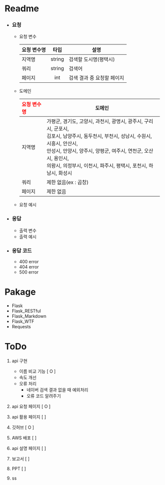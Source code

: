 # Readme
 - ### 요청
    - 요청 변수
    
        |요청 변수명|타입|설명|
        |---|:---:|---|
        |지역명|string|검색할 도시명(평택시)|
        |쿼리|string|검색어|
        |페이지|int|검색 결과 중 요청할 페이지|
        
    - 도메인
        
        |<font color="red">요청 변수명</font>|도메인|
        |:------|---|
        |지역명|가평군, 경기도, 고양시, 과천시, 광명시, 광주시, 구리시, 군포시,</br> 김포시, 남양주시, 동두천시, 부천시, 성남시, 수원시, 시흥시, 안산시,</br> 안성시, 안양시, 양주시, 양평군, 여주시, 연천군, 오산시, 용인시,</br> 의왕시, 의정부시, 이천시, 파주시, 평택시, 포천시, 하남시, 화성시|
        |쿼리|제한 없음(ex : 곱창)|
        |페이지|제한 없음|

    - 요청 예시

 - ### 응답
    - 출력 변수
    - 출력 예시
 - ### 응답 코드
    - 400 error
    - 404 error
    - 500 error

# Pakage
 - Flask
 - Flask_RESTful
 - Flask_Markdown
 - Flask_WTF
 - Requests

# ToDo
1. api 구현
    - 이름 비교 기능 [ O ]
    - 속도 개선
    - 오류 처리
        - 네이버 검색 결과 없을 때 예외처리
        - 오류 코드 알려주기

2. api 요청 페이지 [ O ]

3. api 활용 페이지 [ ]

4. 깃허브 [ O ]

5. AWS 배포 [ ]

6. api 설명 페이지 [ ]

7. 보고서 [ ]

8. PPT [ ]

9. ss